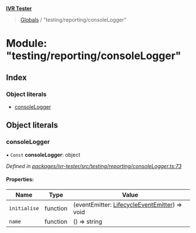 **[IVR Tester](../README.md)**

> [Globals](../README.md) / "testing/reporting/consoleLogger"

# Module: "testing/reporting/consoleLogger"

## Index

### Object literals

* [consoleLogger](_testing_reporting_consolelogger_.md#consolelogger)

## Object literals

### consoleLogger

▪ `Const` **consoleLogger**: object

*Defined in [packages/ivr-tester/src/testing/reporting/consoleLogger.ts:73](https://github.com/SketchingDev/ivr-tester/blob/3ff21e1/packages/ivr-tester/src/testing/reporting/consoleLogger.ts#L73)*

#### Properties:

Name | Type | Value |
------ | ------ | ------ |
`initialise` | function | (eventEmitter: [LifecycleEventEmitter](../interfaces/_plugins_lifecycle_lifecycleeventemitter_.lifecycleeventemitter.md)) => void |
`name` | function | () => string |
